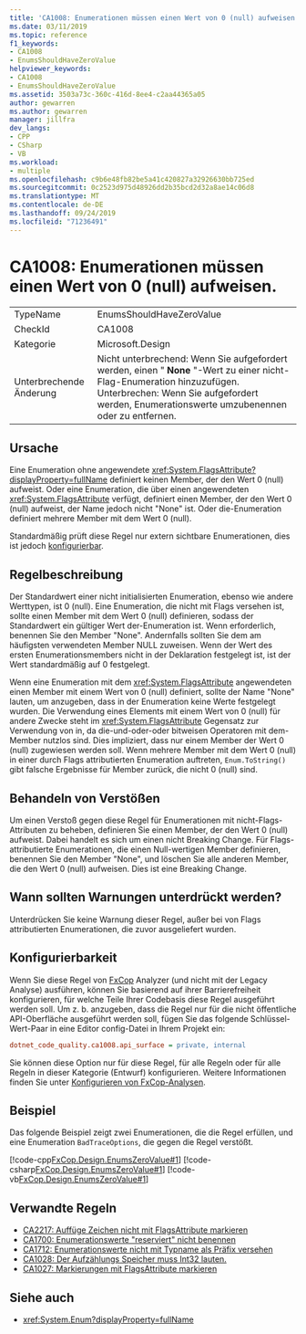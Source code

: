 ```yaml
---
title: 'CA1008: Enumerationen müssen einen Wert von 0 (null) aufweisen.'
ms.date: 03/11/2019
ms.topic: reference
f1_keywords:
- CA1008
- EnumsShouldHaveZeroValue
helpviewer_keywords:
- CA1008
- EnumsShouldHaveZeroValue
ms.assetid: 3503a73c-360c-416d-8ee4-c2aa44365a05
author: gewarren
ms.author: gewarren
manager: jillfra
dev_langs:
- CPP
- CSharp
- VB
ms.workload:
- multiple
ms.openlocfilehash: c9b6e48fb82be5a41c420827a32926630bb725ed
ms.sourcegitcommit: 0c2523d975d48926dd2b35bcd2d32a8ae14c06d8
ms.translationtype: MT
ms.contentlocale: de-DE
ms.lasthandoff: 09/24/2019
ms.locfileid: "71236491"
---
```

# <a name="ca1008-enums-should-have-zero-value"></a>CA1008: Enumerationen müssen einen Wert von 0 (null) aufweisen.

|||
|-|-|
|TypeName|EnumsShouldHaveZeroValue|
|CheckId|CA1008|
|Kategorie|Microsoft.Design|
|Unterbrechende Änderung|Nicht unterbrechend: Wenn Sie aufgefordert werden, einen " **None** "-Wert zu einer nicht-Flag-Enumeration hinzuzufügen. Unterbrechen: Wenn Sie aufgefordert werden, Enumerationswerte umzubenennen oder zu entfernen.|

## <a name="cause"></a>Ursache

Eine Enumeration ohne angewendete <xref:System.FlagsAttribute?displayProperty=fullName> definiert keinen Member, der den Wert 0 (null) aufweist. Oder eine Enumeration, die über einen angewendeten <xref:System.FlagsAttribute> verfügt, definiert einen Member, der den Wert 0 (null) aufweist, der Name jedoch nicht "None" ist. Oder die-Enumeration definiert mehrere Member mit dem Wert 0 (null).

Standardmäßig prüft diese Regel nur extern sichtbare Enumerationen, dies ist jedoch [konfigurierbar](#configurability).

## <a name="rule-description"></a>Regelbeschreibung

Der Standardwert einer nicht initialisierten Enumeration, ebenso wie andere Werttypen, ist 0 (null). Eine Enumeration, die nicht mit Flags versehen ist, sollte einen Member mit dem Wert 0 (null) definieren, sodass der Standardwert ein gültiger Wert der-Enumeration ist. Wenn erforderlich, benennen Sie den Member "None". Andernfalls sollten Sie dem am häufigsten verwendeten Member NULL zuweisen. Wenn der Wert des ersten Enumerationsmembers nicht in der Deklaration festgelegt ist, ist der Wert standardmäßig auf 0 festgelegt.

Wenn eine Enumeration mit dem <xref:System.FlagsAttribute> angewendeten einen Member mit einem Wert von 0 (null) definiert, sollte der Name "None" lauten, um anzugeben, dass in der Enumeration keine Werte festgelegt wurden. Die Verwendung eines Elements mit einem Wert von 0 (null) für andere Zwecke steht im <xref:System.FlagsAttribute> Gegensatz zur Verwendung von in, da die-und-oder-oder bitweisen Operatoren mit dem-Member nutzlos sind. Dies impliziert, dass nur einem Member der Wert 0 (null) zugewiesen werden soll. Wenn mehrere Member mit dem Wert 0 (null) in einer durch Flags attributierten Enumeration auftreten, `Enum.ToString()` gibt falsche Ergebnisse für Member zurück, die nicht 0 (null) sind.

## <a name="how-to-fix-violations"></a>Behandeln von Verstößen

Um einen Verstoß gegen diese Regel für Enumerationen mit nicht-Flags-Attributen zu beheben, definieren Sie einen Member, der den Wert 0 (null) aufweist. Dabei handelt es sich um einen nicht Breaking Change. Für Flags-attributierte Enumerationen, die einen Null-wertigen Member definieren, benennen Sie den Member "None", und löschen Sie alle anderen Member, die den Wert 0 (null) aufweisen. Dies ist eine Breaking Change.

## <a name="when-to-suppress-warnings"></a>Wann sollten Warnungen unterdrückt werden?

Unterdrücken Sie keine Warnung dieser Regel, außer bei von Flags attributierten Enumerationen, die zuvor ausgeliefert wurden.

## <a name="configurability"></a>Konfigurierbarkeit

Wenn Sie diese Regel von [FxCop](install-fxcop-analyzers.md) Analyzer (und nicht mit der Legacy Analyse) ausführen, können Sie basierend auf ihrer Barrierefreiheit konfigurieren, für welche Teile Ihrer Codebasis diese Regel ausgeführt werden soll. Um z. b. anzugeben, dass die Regel nur für die nicht öffentliche API-Oberfläche ausgeführt werden soll, fügen Sie das folgende Schlüssel-Wert-Paar in eine Editor config-Datei in Ihrem Projekt ein:

```ini
dotnet_code_quality.ca1008.api_surface = private, internal
```

Sie können diese Option nur für diese Regel, für alle Regeln oder für alle Regeln in dieser Kategorie (Entwurf) konfigurieren. Weitere Informationen finden Sie unter [Konfigurieren von FxCop-Analysen](configure-fxcop-analyzers.md).

## <a name="example"></a>Beispiel

Das folgende Beispiel zeigt zwei Enumerationen, die die Regel erfüllen, und eine Enumeration `BadTraceOptions`, die gegen die Regel verstößt.

[!code-cpp[FxCop.Design.EnumsZeroValue#1](../code-quality/codesnippet/CPP/ca1008-enums-should-have-zero-value_1.cpp)]
[!code-csharp[FxCop.Design.EnumsZeroValue#1](../code-quality/codesnippet/CSharp/ca1008-enums-should-have-zero-value_1.cs)]
[!code-vb[FxCop.Design.EnumsZeroValue#1](../code-quality/codesnippet/VisualBasic/ca1008-enums-should-have-zero-value_1.vb)]

## <a name="related-rules"></a>Verwandte Regeln

- [CA2217: Auffüge Zeichen nicht mit FlagsAttribute markieren](../code-quality/ca2217-do-not-mark-enums-with-flagsattribute.md)
- [CA1700: Enumerationswerte "reserviert" nicht benennen](../code-quality/ca1700-do-not-name-enum-values-reserved.md)
- [CA1712: Enumerationswerte nicht mit Typname als Präfix versehen](../code-quality/ca1712-do-not-prefix-enum-values-with-type-name.md)
- [CA1028: Der Aufzählungs Speicher muss Int32 lauten.](../code-quality/ca1028-enum-storage-should-be-int32.md)
- [CA1027: Markierungen mit FlagsAttribute markieren](../code-quality/ca1027-mark-enums-with-flagsattribute.md)

## <a name="see-also"></a>Siehe auch

- <xref:System.Enum?displayProperty=fullName>